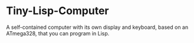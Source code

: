 # Tiny-Lisp-Computer
A self-contained computer with its own display and keyboard, based on an ATmega328, that you can program in Lisp.
